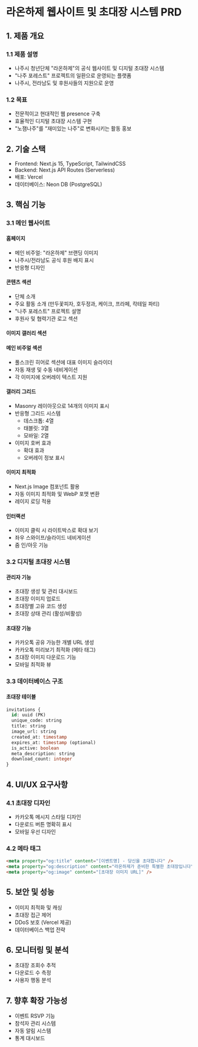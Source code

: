 # 라온하제 웹사이트 및 초대장 시스템 PRD

## 1. 제품 개요
### 1.1 제품 설명
- 나주시 청년단체 "라온하제"의 공식 웹사이트 및 디지털 초대장 시스템
- "나주 포레스트" 프로젝트의 일환으로 운영되는 플랫폼
- 나주시, 전라남도 및 후원사들의 지원으로 운영

### 1.2 목표
- 전문적이고 현대적인 웹 presence 구축
- 효율적인 디지털 초대장 시스템 구현
- "노잼나주"를 "재미있는 나주"로 변화시키는 활동 홍보

## 2. 기술 스택
- Frontend: Next.js 15, TypeScript, TailwindCSS
- Backend: Next.js API Routes (Serverless)
- 배포: Vercel
- 데이터베이스: Neon DB (PostgreSQL)

## 3. 핵심 기능

### 3.1 메인 웹사이트
#### 홈페이지
- 메인 비주얼: "라온하제" 브랜딩 이미지
- 나주시/전라남도 공식 후원 배지 표시
- 반응형 디자인

#### 콘텐츠 섹션
- 단체 소개
- 주요 활동 소개 (만두꽃피자, 호두정과, 케이크, 프라페, 칵테일 파티)
- "나주 포레스트" 프로젝트 설명
- 후원사 및 협력기관 로고 섹션

#### 이미지 갤러리 섹션
#### 메인 비주얼 섹션
- 풀스크린 히어로 섹션에 대표 이미지 슬라이더
- 자동 재생 및 수동 네비게이션
- 각 이미지에 오버레이 텍스트 지원

#### 갤러리 그리드
- Masonry 레이아웃으로 14개의 이미지 표시
- 반응형 그리드 시스템
  - 데스크톱: 4열
  - 태블릿: 3열
  - 모바일: 2열
- 이미지 호버 효과
  - 확대 효과
  - 오버레이 정보 표시
  
#### 이미지 최적화
- Next.js Image 컴포넌트 활용
- 자동 이미지 최적화 및 WebP 포맷 변환
- 레이지 로딩 적용

#### 인터랙션
- 이미지 클릭 시 라이트박스로 확대 보기
- 좌우 스와이프/슬라이드 네비게이션
- 줌 인/아웃 기능

### 3.2 디지털 초대장 시스템

#### 관리자 기능
- 초대장 생성 및 관리 대시보드
- 초대장 이미지 업로드
- 초대장별 고유 코드 생성
- 초대장 상태 관리 (활성/비활성)

#### 초대장 기능
- 카카오톡 공유 가능한 개별 URL 생성
- 카카오톡 미리보기 최적화 (메타 태그)
- 초대장 이미지 다운로드 기능
- 모바일 최적화 뷰

### 3.3 데이터베이스 구조

#### 초대장 테이블
```sql
invitations {
  id: uuid (PK)
  unique_code: string
  title: string
  image_url: string
  created_at: timestamp
  expires_at: timestamp (optional)
  is_active: boolean
  meta_description: string
  download_count: integer
}
```

## 4. UI/UX 요구사항

### 4.1 초대장 디자인
- 카카오톡 메시지 스타일 디자인
- 다운로드 버튼 명확히 표시
- 모바일 우선 디자인

### 4.2 메타 태그
```html
<meta property="og:title" content="[이벤트명] - 당신을 초대합니다" />
<meta property="og:description" content="라온하제가 준비한 특별한 초대장입니다" />
<meta property="og:image" content="[초대장 이미지 URL]" />
```

## 5. 보안 및 성능
- 이미지 최적화 및 캐싱
- 초대장 접근 제어
- DDoS 보호 (Vercel 제공)
- 데이터베이스 백업 전략

## 6. 모니터링 및 분석
- 초대장 조회수 추적
- 다운로드 수 측정
- 사용자 행동 분석

## 7. 향후 확장 가능성
- 이벤트 RSVP 기능
- 참석자 관리 시스템
- 자동 알림 시스템
- 통계 대시보드

